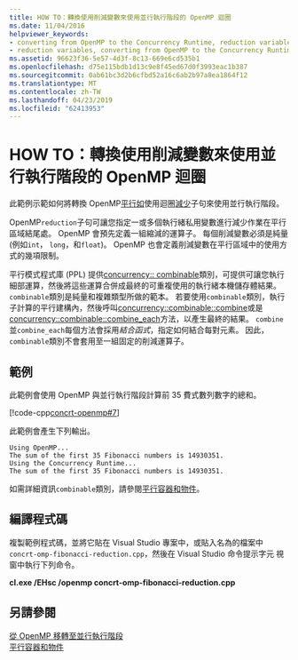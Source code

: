 ```yaml
---
title: HOW TO：轉換使用削減變數來使用並行執行階段的 OpenMP 迴圈
ms.date: 11/04/2016
helpviewer_keywords:
- converting from OpenMP to the Concurrency Runtime, reduction variables
- reduction variables, converting from OpenMP to the Concurrency Runtime
ms.assetid: 96623f36-5e57-4d3f-8c13-669e6cd535b1
ms.openlocfilehash: d75e115bdb1d13c9e8f45ed67d0f3993eac1b387
ms.sourcegitcommit: 0ab61bc3d2b6cfbd52a16c6ab2b97a8ea1864f12
ms.translationtype: MT
ms.contentlocale: zh-TW
ms.lasthandoff: 04/23/2019
ms.locfileid: "62413953"
---
```

# <a name="how-to-convert-an-openmp-loop-that-uses-a-reduction-variable-to-use-the-concurrency-runtime"></a>HOW TO：轉換使用削減變數來使用並行執行階段的 OpenMP 迴圈

此範例示範如何將轉換 OpenMP[平行](../../parallel/concrt/how-to-use-parallel-invoke-to-write-a-parallel-sort-routine.md#parallel)[如](../../parallel/openmp/reference/for-openmp.md)使用迴圈[減少](../../parallel/openmp/reference/reduction.md)子句來使用並行執行階段。

OpenMP`reduction`子句可讓您指定一或多個執行緒私用變數進行減少作業在平行區域結尾處。 OpenMP 會預先定義一組縮減的運算子。 每個削減變數必須是純量 (例如`int`， `long`，和`float`)。 OpenMP 也會定義削減變數在平行區域中的使用方式的幾項限制。

平行模式程式庫 (PPL) 提供[concurrency:: combinable](../../parallel/concrt/reference/combinable-class.md)類別，可提供可讓您執行細部運算，然後將這些運算合併成最終的可重複使用的執行緒本機儲存體結果。 `combinable`類別是純量和複雜類型所做的範本。 若要使用`combinable`類別，執行子計算的平行建構內，然後呼叫[concurrency::combinable::combine](reference/combinable-class.md#combine)或是[concurrency::combinable::combine_each](reference/combinable-class.md#combine_each)方法，以產生最終的結果。 `combine`並`combine_each`每個方法會採用*結合函式*，指定如何結合每對元素。 因此，`combinable`類別不會套用至一組固定的削減運算子。

## <a name="example"></a>範例

此範例會使用 OpenMP 與並行執行階段計算前 35 費式數列數字的總和。

[!code-cpp[concrt-openmp#7](../../parallel/concrt/codesnippet/cpp/convert-an-openmp-loop-that-uses-a-reduction-variable_1.cpp)]

此範例會產生下列輸出。

```Output
Using OpenMP...
The sum of the first 35 Fibonacci numbers is 14930351.
Using the Concurrency Runtime...
The sum of the first 35 Fibonacci numbers is 14930351.
```

如需詳細資訊`combinable`類別，請參閱[平行容器和物件](../../parallel/concrt/parallel-containers-and-objects.md)。

## <a name="compiling-the-code"></a>編譯程式碼

複製範例程式碼，並將它貼在 Visual Studio 專案中，或貼入名為的檔案中`concrt-omp-fibonacci-reduction.cpp`，然後在 Visual Studio 命令提示字元 視窗中執行下列命令。

**cl.exe /EHsc /openmp concrt-omp-fibonacci-reduction.cpp**

## <a name="see-also"></a>另請參閱

[從 OpenMP 移轉至並行執行階段](../../parallel/concrt/migrating-from-openmp-to-the-concurrency-runtime.md)<br/>
[平行容器和物件](../../parallel/concrt/parallel-containers-and-objects.md)
